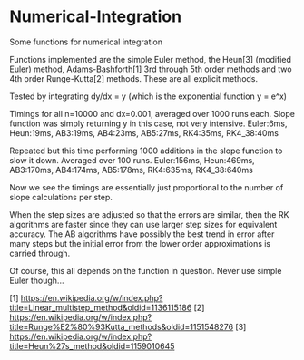 # Numerical-Integration
Some functions for numerical integration

Functions implemented are the simple Euler method, the Heun[3] (modified Euler) method,
Adams-Bashforth[1] 3rd through 5th order methods and two 4th order Runge-Kutta[2] methods.
These are all explicit methods.

Tested by integrating dy/dx = y (which is the exponential function y = e^x)

Timings for all n=10000 and dx=0.001, averaged over 1000 runs each.
Slope function was simply returning y in this case, not very intensive.
Euler:6ms,    Heun:19ms,    AB3:19ms,    AB4:23ms,    AB5:27ms,    RK4:35ms,    RK4_38:40ms

Repeated but this time performing 1000 additions in the slope function to slow it down.
Averaged over 100 runs.
Euler:156ms,    Heun:469ms,    AB3:170ms,    AB4:174ms,    AB5:178ms,    RK4:635ms,    RK4_38:640ms

Now we see the timings are essentially just proportional to the number of slope calculations per step.

When the step sizes are adjusted so that the errors are similar, then the RK algorithms are
faster since they can use larger step sizes for equivalent accuracy.
The AB algorithms have possibly the best trend in error after many steps but the initial error
from the lower order approximations is carried through.

Of course, this all depends on the function in question. Never use simple Euler though...

[1] https://en.wikipedia.org/w/index.php?title=Linear_multistep_method&oldid=1136115186
[2] https://en.wikipedia.org/w/index.php?title=Runge%E2%80%93Kutta_methods&oldid=1151548276
[3] https://en.wikipedia.org/w/index.php?title=Heun%27s_method&oldid=1159010645
